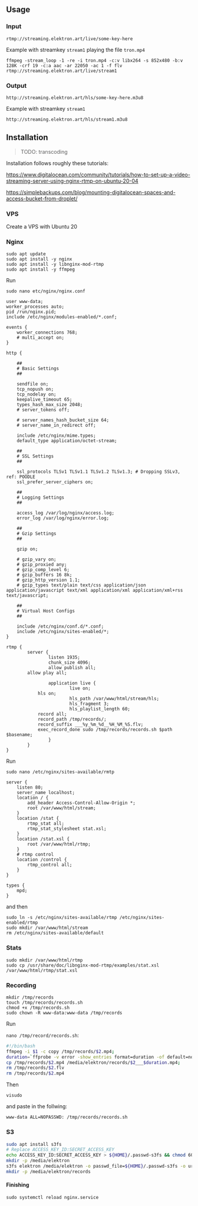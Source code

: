 ## Usage

### Input

```
rtmp://streaming.elektron.art/live/some-key-here
```

Example with streamkey `stream1` playing the file `tron.mp4`

```
ffmpeg -stream_loop -1 -re -i tron.mp4 -c:v libx264 -s 852x480 -b:v 128K -crf 19 -c:a aac -ar 22050 -ac 1 -f flv rtmp://streaming.elektron.art/live/stream1
```

### Output 


```
http://streaming.elektron.art/hls/some-key-here.m3u8
```

Example with streamkey `stream1`

```
http://streaming.elektron.art/hls/stream1.m3u8
```

## Installation

> TODO: transcoding

Installation follows roughly these tutorials:

https://www.digitalocean.com/community/tutorials/how-to-set-up-a-video-streaming-server-using-nginx-rtmp-on-ubuntu-20-04

https://simplebackups.com/blog/mounting-digitalocean-spaces-and-access-bucket-from-droplet/

### VPS

Create a VPS with Ubuntu 20

### Nginx

```
sudo apt update
sudo apt install -y nginx
sudo apt install -y libnginx-mod-rtmp
sudo apt install -y ffmpeg
```

Run

```
sudo nano etc/nginx/nginx.conf
```

```nginx
user www-data;
worker_processes auto;
pid /run/nginx.pid;
include /etc/nginx/modules-enabled/*.conf;

events {
	worker_connections 768;
	# multi_accept on;
}

http {

	##
	# Basic Settings
	##

	sendfile on;
	tcp_nopush on;
	tcp_nodelay on;
	keepalive_timeout 65;
	types_hash_max_size 2048;
	# server_tokens off;

	# server_names_hash_bucket_size 64;
	# server_name_in_redirect off;

	include /etc/nginx/mime.types;
	default_type application/octet-stream;

	##
	# SSL Settings
	##

	ssl_protocols TLSv1 TLSv1.1 TLSv1.2 TLSv1.3; # Dropping SSLv3, ref: POODLE
	ssl_prefer_server_ciphers on;

	##
	# Logging Settings
	##

	access_log /var/log/nginx/access.log;
	error_log /var/log/nginx/error.log;

	##
	# Gzip Settings
	##

	gzip on;

	# gzip_vary on;
	# gzip_proxied any;
	# gzip_comp_level 6;
	# gzip_buffers 16 8k;
	# gzip_http_version 1.1;
	# gzip_types text/plain text/css application/json application/javascript text/xml application/xml application/xml+rss text/javascript;

	##
	# Virtual Host Configs
	##

	include /etc/nginx/conf.d/*.conf;
	include /etc/nginx/sites-enabled/*;
}

rtmp {
        server {
                listen 1935;
                chunk_size 4096;
                allow publish all;
		allow play all;
				
                application live {
                        live on;
			hls on;
                        hls_path /var/www/html/stream/hls;
                        hls_fragment 3;
                        hls_playlist_length 60;
			record all;  
			record_path /tmp/records/;  
			record_suffix ___%y_%m_%d__%H_%M_%S.flv;  
			exec_record_done sudo /tmp/records/records.sh $path $basename;
                }
        }
}
```

Run

```
sudo nano /etc/nginx/sites-available/rmtp
```

```nginx
server {
    listen 80;
    server_name localhost;
    location / {
        add_header Access-Control-Allow-Origin *;
        root /var/www/html/stream;
    }
    location /stat {
        rtmp_stat all;
        rtmp_stat_stylesheet stat.xsl;
    }
    location /stat.xsl {
        root /var/www/html/rtmp;
    }
    # rtmp control
    location /control {
        rtmp_control all;
    }
}

types {
    mpd;
}
```

and then

```
sudo ln -s /etc/nginx/sites-available/rtmp /etc/nginx/sites-enabled/rtmp
sudo mkdir /var/www/html/stream
rm /etc/nginx/sites-available/default
```

### Stats

```
sudo mkdir /var/www/html/rtmp
sudo cp /usr/share/doc/libnginx-mod-rtmp/examples/stat.xsl /var/www/html/rtmp/stat.xsl
```

### Recording

```
mkdir /tmp/records
touch /tmp/records/records.sh
chmod +x /tmp/records.sh
sudo chown -R www-data:www-data /tmp/records
```

Run

`nano /tmp/record/records.sh`:

```sh
#!/bin/bash 
ffmpeg -i $1 -c copy /tmp/records/$2.mp4;
duration=`ffprobe -v error -show_entries format=duration -of default=noprint_wrappers=1:nokey=1 /tmp/records/$2.mp4`
cp /tmp/records/$2.mp4 /media/elektron/records/$2___$duration.mp4;
rm /tmp/records/$2.flv
rm /tmp/records/$2.mp4
```

Then

```
visudo
```

and paste in the follwing:

```
www-data ALL=NOPASSWD: /tmp/records/records.sh
```

### S3


```sh
sudo apt install s3fs
# Replace ACCESS_KEY_ID:SECRET_ACCESS_KEY
echo ACCESS_KEY_ID:SECRET_ACCESS_KEY > ${HOME}/.passwd-s3fs && chmod 600 ${HOME}/.passwd-s3fs
mkdir -p /media/elektron
s3fs elektron /media/elektron -o passwd_file=${HOME}/.passwd-s3fs -o url=https://fra1.digitaloceanspaces.com -o use_path_request_style -o default_acl=public-read-write -o umask=0000,mp_umask=0000,uid=33,gid=33 -o nonempty
mkdir -p /media/elektron/records
```

#### Finishing

```
sudo systemctl reload nginx.service
```
